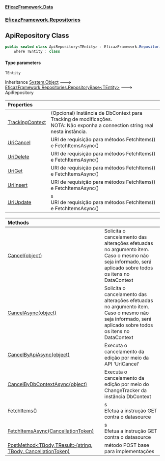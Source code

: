 #### [EficazFramework.Data](EficazFrameworkData.md 'EficazFramework Data')
### [EficazFramework.Repositories](EficazFrameworkData.md#EficazFramework.Repositories 'EficazFramework.Repositories')

## ApiRepository<TEntity> Class

```csharp
public sealed class ApiRepository<TEntity> : EficazFramework.Repositories.RepositoryBase<TEntity>
    where TEntity : class
```
#### Type parameters

<a name='EficazFramework.Repositories.ApiRepository_TEntity_.TEntity'></a>

`TEntity`

Inheritance [System.Object](https://docs.microsoft.com/en-us/dotnet/api/System.Object 'System.Object') &#129106; [EficazFramework.Repositories.RepositoryBase&lt;](EficazFramework.Repositories/RepositoryBase_T_.md 'EficazFramework.Repositories.RepositoryBase<T>')[TEntity](EficazFramework.Repositories/ApiRepository_TEntity_.md#EficazFramework.Repositories.ApiRepository_TEntity_.TEntity 'EficazFramework.Repositories.ApiRepository<TEntity>.TEntity')[&gt;](EficazFramework.Repositories/RepositoryBase_T_.md 'EficazFramework.Repositories.RepositoryBase<T>') &#129106; ApiRepository<TEntity>

| Properties | |
| :--- | :--- |
| [TrackingContext](EficazFramework.Repositories/ApiRepository_TEntity_/TrackingContext.md 'EficazFramework.Repositories.ApiRepository<TEntity>.TrackingContext') | (Opcional) Instância de DbContext para Tracking de modificações.<br/>NOTA: Não exponha a connection string real nesta instância. |
| [UriCancel](EficazFramework.Repositories/ApiRepository_TEntity_/UriCancel.md 'EficazFramework.Repositories.ApiRepository<TEntity>.UriCancel') | URI de requisição para métodos FetchItems() e FetchItemsAsync() |
| [UriDelete](EficazFramework.Repositories/ApiRepository_TEntity_/UriDelete.md 'EficazFramework.Repositories.ApiRepository<TEntity>.UriDelete') | URI de requisição para métodos FetchItems() e FetchItemsAsync() |
| [UriGet](EficazFramework.Repositories/ApiRepository_TEntity_/UriGet.md 'EficazFramework.Repositories.ApiRepository<TEntity>.UriGet') | URI de requisição para métodos FetchItems() e FetchItemsAsync() |
| [UriInsert](EficazFramework.Repositories/ApiRepository_TEntity_/UriInsert.md 'EficazFramework.Repositories.ApiRepository<TEntity>.UriInsert') | URI de requisição para métodos FetchItems() e FetchItemsAsync() |
| [UriUpdate](EficazFramework.Repositories/ApiRepository_TEntity_/UriUpdate.md 'EficazFramework.Repositories.ApiRepository<TEntity>.UriUpdate') | s<br/>            URI de requisição para métodos FetchItems() e FetchItemsAsync() |

| Methods | |
| :--- | :--- |
| [Cancel(object)](EficazFramework.Repositories/ApiRepository_TEntity_/Cancel(object).md 'EficazFramework.Repositories.ApiRepository<TEntity>.Cancel(object)') | Solicita o cancelamento das alterações efetuadas no argumento item.<br/>Caso o mesmo não seja informado, será aplicado sobre todos os itens no DataContext |
| [CancelAsync(object)](EficazFramework.Repositories/ApiRepository_TEntity_/CancelAsync(object).md 'EficazFramework.Repositories.ApiRepository<TEntity>.CancelAsync(object)') | Solicita o cancelamento das alterações efetuadas no argumento item.<br/>Caso o mesmo não seja informado, será aplicado sobre todos os itens no DataContext |
| [CancelByApiAsync(object)](EficazFramework.Repositories/ApiRepository_TEntity_/CancelByApiAsync(object).md 'EficazFramework.Repositories.ApiRepository<TEntity>.CancelByApiAsync(object)') | Executa o cancelamento da edição por meio da API 'UriCancel' |
| [CancelByDbContextAsync(object)](EficazFramework.Repositories/ApiRepository_TEntity_/CancelByDbContextAsync(object).md 'EficazFramework.Repositories.ApiRepository<TEntity>.CancelByDbContextAsync(object)') | Executa o cancelamento da edição por meio do ChangeTracker da instância DbContext |
| [FetchItems()](EficazFramework.Repositories/ApiRepository_TEntity_/FetchItems().md 'EficazFramework.Repositories.ApiRepository<TEntity>.FetchItems()') | s<br/>            Efetua a instrução GET contra o datasource |
| [FetchItemsAsync(CancellationToken)](EficazFramework.Repositories/ApiRepository_TEntity_/FetchItemsAsync(CancellationToken).md 'EficazFramework.Repositories.ApiRepository<TEntity>.FetchItemsAsync(System.Threading.CancellationToken)') | s<br/>            Efetua a instrução GET contra o datasource |
| [PostMethod&lt;TBody,TResult&gt;(string, TBody, CancellationToken)](EficazFramework.Repositories/ApiRepository_TEntity_/PostMethod_TBody,TResult_(string,TBody,CancellationToken).md 'EficazFramework.Repositories.ApiRepository<TEntity>.PostMethod<TBody,TResult>(string, TBody, System.Threading.CancellationToken)') | método POST base para implementações |
